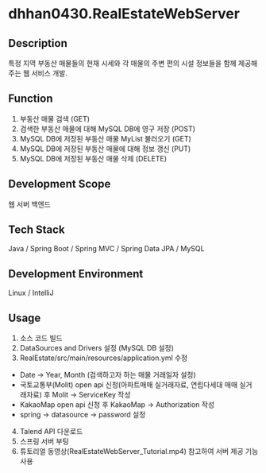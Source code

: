 # dhhan0430.RealEstateWebServer

## Description
특정 지역 부동산 매물들의 현재 시세와 각 매물의 주변 편의 시설 정보들을 함께 제공해주는 웹 서비스 개발.

## Function
1. 부동산 매물 검색 (GET)
2. 검색한 부동산 매물에 대해 MySQL DB에 영구 저장 (POST)
3. MySQL DB에 저장된 부동산 매물 MyList 불러오기 (GET)
4. MySQL DB에 저장된 부동산 매물에 대해 정보 갱신 (PUT)
5. MySQL DB에 저장된 부동산 매물 삭제 (DELETE)

## Development Scope
웹 서버 백엔드

## Tech Stack
Java / Spring Boot / Spring MVC / Spring Data JPA / MySQL

## Development Environment
Linux / IntelliJ

## Usage
1. 소스 코드 빌드
2. DataSources and Drivers 설정 (MySQL DB 설정)
3. RealEstate/src/main/resources/application.yml 수정
  -  Date -> Year, Month (검색하고자 하는 매물 거래일자 설정)
  - 국토교통부(Molit) open api 신청(아파트매매 실거래자료, 연립다세대 매매 실거래자료) 후 Molit -> ServiceKey 작성
  - KakaoMap open api 신청 후 KakaoMap -> Authorization 작성
  - spring -> datasource -> password 설정
4. Talend API 다운로드
5. 스프링 서버 부팅
6. 튜토리얼 동영상(RealEstateWebServer_Tutorial.mp4) 참고하여 서버 제공 기능 사용
